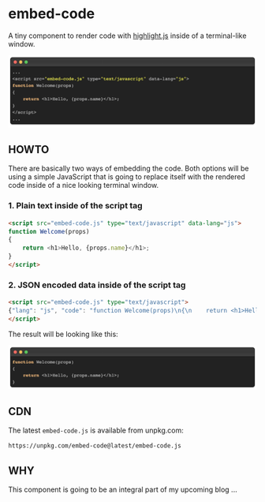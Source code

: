 # embed-code

A tiny component to render code with [highlight.js](https://highlightjs.org/) inside of a terminal-like window.

![How to embed the code](doc/screenshot-1.png)

## HOWTO

There are basically two ways of embedding the code. Both options will be using a simple JavaScript that is going to replace itself with the rendered code inside of a nice looking terminal window.

### 1. Plain text inside of the script tag 

```html
<script src="embed-code.js" type="text/javascript" data-lang="js">
function Welcome(props)
{
    return <h1>Hello, {props.name}</h1>;
}
</script>
```

### 2. JSON encoded data inside of the script tag 

```html
<script src="embed-code.js" type="text/javascript">
{"lang": "js", "code": "function Welcome(props)\n{\n    return <h1>Hello, {props.name}<\/h1>;\n}"}
</script>
```

The result will be looking like this:

![The embedded code](doc/screenshot-2.png)

## CDN

The latest `embed-code.js` is available from unpkg.com:

```diff
https://unpkg.com/embed-code@latest/embed-code.js
```

## WHY

This component is going to be an integral part of my upcoming blog ...

